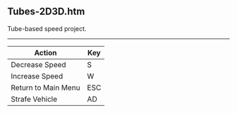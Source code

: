 Tubes-2D3D.htm
--------------

Tube-based speed project.

---

Action              | Key
--------------------|----
Decrease Speed      | S
Increase Speed      | W
Return to Main Menu | ESC
Strafe Vehicle      | AD
